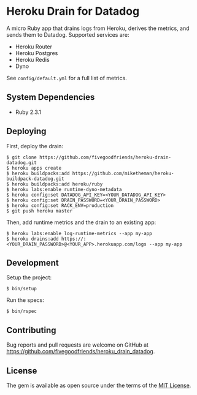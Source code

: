 # Heroku Drain for Datadog

A micro Ruby app that drains logs from Heroku, derives the metrics, and
sends them to Datadog. Supported services are:

* Heroku Router
* Heroku Postgres
* Heroku Redis
* Dyno

See `config/default.yml` for a full list of metrics.

## System Dependencies

* Ruby 2.3.1

## Deploying

First, deploy the drain:

    $ git clone https://github.com/fivegoodfriends/heroku-drain-datadog.git
    $ heroku apps create
    $ heroku buildpacks:add https://github.com/miketheman/heroku-buildpack-datadog.git
    $ heroku buildpacks:add heroku/ruby
    $ heroku labs:enable runtime-dyno-metadata
    $ heroku config:set DATADOG_API_KEY=<YOUR_DATADOG_API_KEY>
    $ heroku config:set DRAIN_PASSWORD=<YOUR_DRAIN_PASSWORD>
    $ heroku config:set RACK_ENV=production
    $ git push heroku master

Then, add runtime metrics and the drain to an existing app:

    $ heroku labs:enable log-runtime-metrics --app my-app
    $ heroku drains:add https://:<YOUR_DRAIN_PASSWORD>@<YOUR_APP>.herokuapp.com/logs --app my-app

## Development

Setup the project:

    $ bin/setup

Run the specs:

    $ bin/rspec

## Contributing

Bug reports and pull requests are welcome on GitHub at
https://github.com/fivegoodfriends/heroku_drain_datadog.

## License

The gem is available as open source under the terms of the
[MIT License](http://opensource.org/licenses/MIT).
